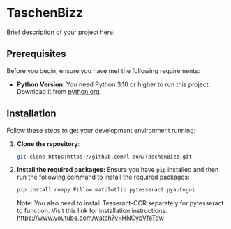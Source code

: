 # TaschenBizz

Brief description of your project here.

## Prerequisites

Before you begin, ensure you have met the following requirements:
- **Python Version**: You need Python 3.10 or higher to run this project. Download it from [python.org](https://www.python.org/downloads/).

## Installation

Follow these steps to get your development environment running:

1. **Clone the repository**:
   ```bash
   git clone https:https://github.com/l-don/TaschenBizz.git

2. **Install the required packages:**
    Ensure you have `pip` installed and then run the following command to install the required packages:
    ```bash
    pip install numpy Pillow matplotlib pytesseract pyautogui
    ```
    Note: You also need to install Tesseract-OCR separately for pytesseract to function. Visit this link for installation instructions: https://www.youtube.com/watch?v=HNCypVfeTdw
